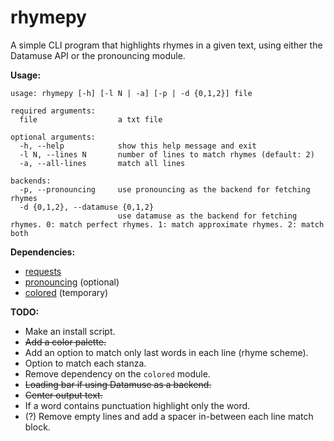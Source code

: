 # rhymepy
A simple CLI program that highlights rhymes in a given text, using either the Datamuse API or the pronouncing module.

**Usage:**
```
usage: rhymepy [-h] [-l N | -a] [-p | -d {0,1,2}] file

required arguments:
  file                  a txt file

optional arguments:
  -h, --help            show this help message and exit
  -l N, --lines N       number of lines to match rhymes (default: 2)
  -a, --all-lines       match all lines

backends:
  -p, --pronouncing     use pronouncing as the backend for fetching rhymes
  -d {0,1,2}, --datamuse {0,1,2}
                        use datamuse as the backend for fetching rhymes. 0: match perfect rhymes. 1: match approximate rhymes. 2: match both
```

**Dependencies:**
* [requests](https://pypi.org/project/requests/)
* [pronouncing](https://pypi.org/project/pronouncing/) (optional)
* [colored](https://pypi.org/project/colored/) (temporary)

**TODO:**
* Make an install script.
* ~~Add a color palette.~~
* Add an option to match only last words in each line (rhyme scheme).
* Option to match each stanza.
* Remove dependency on the `colored` module.
* ~~Loading bar if using Datamuse as a backend.~~
* ~~Center output text.~~
* If a word contains punctuation highlight only the word.
* (?) Remove empty lines and add a spacer in-between each line match block.
